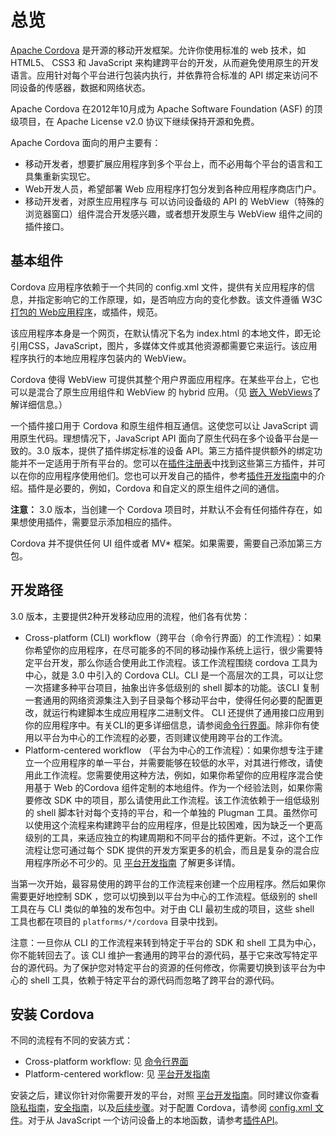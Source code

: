 总览
====

[Apache Cordova](http://cordova.apache.org/) 是开源的移动开发框架。允许你使用标准的 web 技术，如  HTML5、 CSS3 和 JavaScript 来构建跨平台的开发，从而避免使用原生的开发语言。应用针对每个平台进行包装内执行，并依靠符合标准的 API 绑定来访问不同设备的传感器，数据和网络状态。

Apache Cordova 在2012年10月成为  Apache Software Foundation (ASF) 的顶级项目，在 Apache License v2.0 协议下继续保持开源和免费。

Apache Cordova 面向的用户主要有：

* 移动开发者，想要扩展应用程序到多个平台上，而不必用每个平台的语言和工具集重新实现它。
* Web开发人员，希望部署 Web 应用程序打包分发到各种应用程序商店门户。
* 移动开发者，对原生应用程序与 可以访问设备级的 API 的 WebView（特殊的浏览器窗口）组件混合开发感兴趣，或者想开发原生与 WebView 组件之间的插件接口。

## 基本组件

Cordova 应用程序依赖于一个共同的 config.xml 文件，提供有关应用程序的信息，并指定影响它的工作原理，如，是否响应方向的变化参数。该文件遵循 W3C [打包的 Web应用程序](http://www.w3.org/TR/widgets/)，或插件，规范。

该应用程序本身是一个网页，在默认情况下名为 index.html 的本地文件，即无论引用CSS，JavaScript，图片，多媒体文件或其他资源都需要它来运行。该应用程序执行的本地应用程序包装内的 WebView。

Cordova 使得 WebView 可提供其整个用户界面应用程序。在某些平台上，它也可以是混合了原生应用组件和 WebView 的 hybrid 应用。（见 [嵌入 WebViews](../docs/webviews.md)了解详细信息。）

一个插件接口用于 Cordova 和原生组件相互通信。这使您可以让 JavaScript 调用原生代码。理想情况下，JavaScript API 面向了原生代码在多个设备平台是一致的。3.0 版本，提供了插件绑定标准的设备 API。第三方插件提供额外的绑定功能并不一定适用于所有平台的。您可以在[插件注册表](http://plugins.cordova.io/)中找到这些第三方插件，并可以在你的应用程序使用他们。您也可以开发自己的插件，参考[插件开发指南](../docs/plugins.md)中的介绍。插件是必要的，例如，Cordova 和自定义的原生组件之间的通信。

**注意：** 3.0 版本，当创建一个 Cordova 项目时，并默认不会有任何插件存在，如果想使用插件，需要显示添加相应的插件。

Cordova 并不提供任何 UI 组件或者 MV* 框架。如果需要，需要自己添加第三方包。 

## 开发路径

3.0 版本，主要提供2种开发移动应用的流程，他们各有优势：

* Cross-platform (CLI) workflow（跨平台（命令行界面）的工作流程）：如果你希望你的应用程序，在尽可能多的不同的移动操作系统上运行，很少需要特定平台开发，那么你适合使用此工作流程。该工作流程围绕 cordova 工具为中心，就是 3.0 中引入的 Cordova CLI。CLI 是一个高层次的工具，可以让您一次搭建多种平台项目，抽象出许多低级别的 shell 脚本的功能。该CLI 复制一套通用的网络资源集注入到子目录每个移动平台中，使得任何必要的配置更改，就运行构建脚本生成应用程序二进制文件。 CLI 还提供了通用接口应用到你的应用程序中。有关CLI的更多详细信息，请参阅[命令行界面](../docs/cli.md)。除非你有使用以平台为中心的工作流程的必要，否则建议使用跨平台的工作流。
* Platform-centered workflow （平台为中心的工作流程）：如果你想专注于建立一个应用程序的单一平台，并需要能够在较低的水平，对其进行修改，请使用此工作流程。您需要使用这种方法，例如，如果你希望你的应用程序混合使用基于 Web 的Cordova 组件定制的本地组件。作为一个经验法则，如果你需要修改 SDK 中的项目，那么请使用此工作流程。该工作流依赖于一组低级别的 shell 脚本针对每个支持的平台，和一个单独的 Plugman 工具。虽然你可以使用这个流程来构建跨平台的应用程序，但是比较困难，因为缺乏一个更高级别的工具，来适应独立的构建周期和不同平台的插件更新。不过，这个工作流程让您可通过每个 SDK 提供的开发方案更多的机会，而且是复杂的混合应用程序所必不可少的。见 [平台开发指南](../docs/platforms.md) 了解更多详情。

当第一次开始，最容易使用的跨平台的工作流程来创建一个应用程序。然后如果你需要更好地控制 SDK ，您可以切换到以平台为中心的工作流程。低级别的 shell 工具在与 CLI 类似的单独的发布包中。对于由 CLI 最初生成的项目，这些 shell 工具也都在项目的 `platforms/*/cordova` 目录中找到。

注意：一旦你从 CLI 的工作流程来转到特定于平台的 SDK 和 shell 工具为中心，你不能转回去了。该 CLI 维护一套通用的跨平台的源代码，基于它来改写特定平台的源代码。为了保护您对特定平台的资源的任何修改，你需要切换到该平台为中心的 shell 工具，依赖于特定平台的源代码而忽略了跨平台的源代码。

## 安装 Cordova

不同的流程有不同的安装方式：

* Cross-platform workflow: 见 [命令行界面](../docs/cli.md)
* Platform-centered workflow: 见 [平台开发指南](../docs/platforms.md)

安装之后，建议你针对你需要开发的平台，对照 [平台开发指南](../docs/platforms.md)。同时建议你查看[隐私指南](../docs/privacy.md)，[安全指南](../docs/security.md)，以及[后续步骤](../docs/next.md)。对于配置 Cordova，请参阅 [config.xml 文件](../docs/config_ref.md)。对于从 JavaScript 一个访问设备上的本地函数，请参考[插件API](../docs/pluginapis.md)。